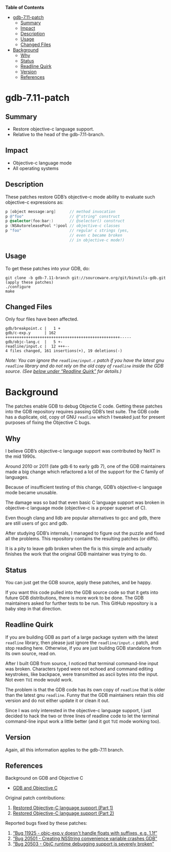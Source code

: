<!-- markdown-toc start - Don't edit this section. Run M-x markdown-toc-refresh-toc -->
**Table of Contents**

- [gdb-7.11-patch](#gdb-711-patch)
    - [Summary](#summary)
    - [Impact](#impact)
    - [Description](#description)
    - [Usage](#usage)
    - [Changed Files](#changed-files)
- [Background](#background)
    - [Why](#why)
    - [Status](#status)
    - [Readline Quirk](#readline-quirk)
    - [Version](#version)
    - [References](#references)

<!-- markdown-toc end -->

# gdb-7.11-patch


## Summary

* Restore objective-c language support.
* Relative to the head of the gdb-7.11-branch.


## Impact

* Objective-c language mode
* All operating systems


## Description

These patches restore GDB’s objective-c mode ability to evaluate such
objective-c expressions as:

```objective-c
p [object message:arg]      // method invocation
p @"foo"                    // @"string" construct
p @selector(foo:bar:)       // @selector() construct
p (NSAutoreleasePool *)pool // objective-c classes
p "foo"                     // regular c strings (yes,
                            // even c became broken
                            // in objective-c mode!)
```


## Usage

To get these patches into your GDB, do:

```
git clone -b gdb-7.11-branch git://sourceware.org/git/binutils-gdb.git
(apply these patches)
./configure
make
```


## Changed Files

Only four files have been affected.

```
gdb/breakpoint.c |   1 +
gdb/c-exp.y      | 162 ++++++++++++++++++++++++++++++++++++++++++++++++++-----
gdb/objc-lang.c  |   5 +-
readline/input.c |  12 +++--
4 files changed, 161 insertions(+), 19 deletions(-)
```

*Note: You can ignore the `readline/input.c` patch if you have the
latest gnu `readline` library and do not rely on the old copy of
`readline` inside the GDB source. (See [below under “Readline
Quirk”](#readlinequirk) for details.)*


# Background

The patches enable GDB to debug Objectie C code. Getting these patches
into the GDB repository requires passing GDB’s test suite. The GDB
code has a duplicate, old, copy of GNU `readline` which I tweaked just
for present purposes of fixing the Objective C bugs.


## Why

I believe GDB’s objective-c language support was contributed by
NeXT in the mid 1990s.

Around 2010 or 2011 (late gdb 6 to early gdb 7), one of the GDB
maintainers made a big change which refactored a lot of the support
for the C family of languages.

Because of insufficient testing of this change, GDB’s objective-c
language mode became unusable.

The damage was so bad that even basic C language support was broken in
objective-c language mode (objective-c is a proper superset of C).

Even though clang and lldb are popular alternatives to gcc and gdb,
there are still users of gcc and gdb.

After studying GDB’s internals, I managed to figure out the puzzle and
fixed all the problems. This repository contains the resulting patches
(or diffs).

It is a pity to leave gdb broken when the fix is this simple and
actually finishes the work that the original GDB maintainer was trying
to do.


## Status

You can just get the GDB source, apply these patches, and be happy.

If you want this code pulled into the GDB source code so that it gets
into future GDB distributions, there is more work to be done. The GDB
maintainers asked for further tests to be run. This GitHub repository
is a baby step in that direction.


## Readline Quirk

If you are building GDB as part of a large package system with the
latest `readline` library, then please just ignore the
`readline/input.c` patch, and stop reading here. Otherwise, if you are
just buildng GDB standalone from its own source, read on.

After I built GDB from source, I noticed that terminal command-line
input was broken. Characters typed were not echoed and command editing
keystrokes, like backpace, were transmitted as ascii bytes into the
input. Not even `TUI` mode would work.

The problem is that the GDB code has its own copy of `readline` that
is older than the latest gnu `readline`. Funny that the GDB
maintainers retain this old version and do not either update it or
clean it out.

Since I was only interested in the objective-c language support, I
just decided to hack the two or three lines of readline code to let
the terminal command-line input work a little better (and it got `TUI`
mode working too).


## Version

Again, all this information applies to the gdb-7.11 branch.


## References

Background on GDB and Objective C

* [GDB and Objective C](https://sourceware.org/ml/gdb-patches/2016-09/msg00170.html)

Original patch contributions:

1. [Restored Objective-C language support (Part 1)](https://sourceware.org/ml/gdb-patches/2016-09/msg00100.html)
1. [Restored Objective-C language support (Part 2)](https://sourceware.org/ml/gdb-patches/2016-09/msg00382.html)

Reported bugs fixed by these patches:

1. [“Bug 11925 - objc-exp.y doesn't handle floats with suffixes, e.g. 1.1f”](https://sourceware.org/bugzilla/show_bug.cgi?id=11925)
1. [“Bug 20501 - Creating NSString convenience variable crashes GDB”](https://sourceware.org/bugzilla/show_bug.cgi?id=20501)
1. [“Bug 20503 - ObjC runtime debugging support is severely broken”](https://sourceware.org/bugzilla/show_bug.cgi?id=20503)

